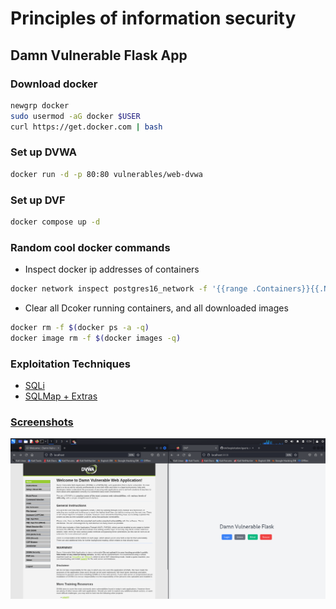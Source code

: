 #  Principles of information security 
## Damn Vulnerable Flask App 

### Download docker
```bash
newgrp docker
sudo usermod -aG docker $USER
curl https://get.docker.com | bash
```

### Set up DVWA
```bash
docker run -d -p 80:80 vulnerables/web-dvwa
```

### Set up DVF
```bash
docker compose up -d
```

### Random cool docker commands
* Inspect docker ip addresses of containers 
```bash
docker network inspect postgres16_network -f '{{range .Containers}}{{.Name}} {{.IPv4Address}}{{end}}'
```
* Clear all Dcoker running containers, and all downloaded images
```bash
docker rm -f $(docker ps -a -q)
docker image rm -f $(docker images -q)
```

### Exploitation Techniques 
* [SQLi](./exploitation/querie.md)
* [SQLMap + Extras](./exploitation/sqlmap.md)

### [Screenshots](./exploitation/screenshots.md)
<center>
    <img src="./screenshots/0.png">
</center>